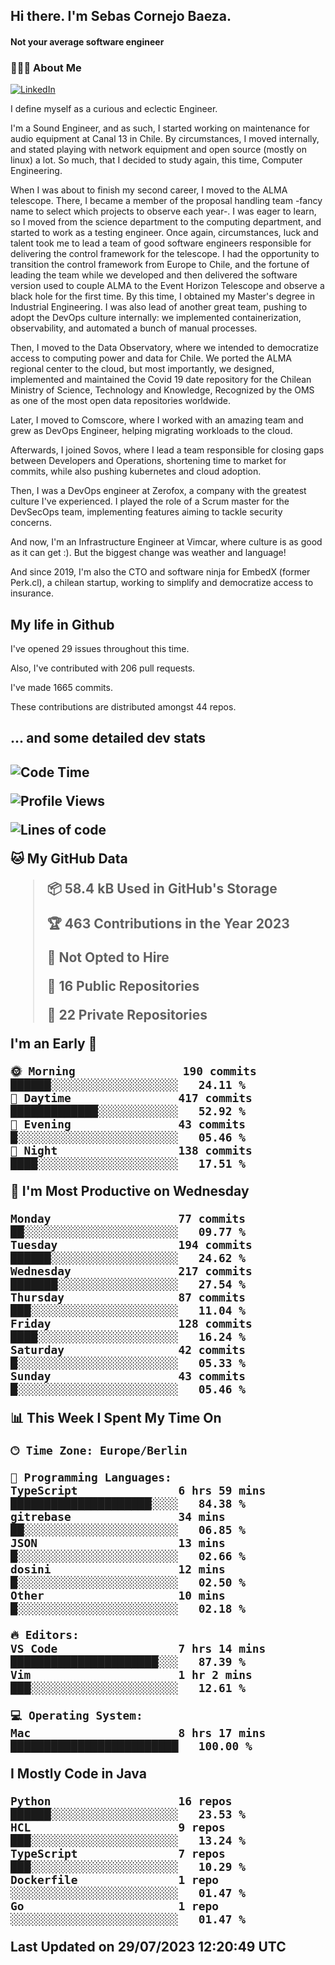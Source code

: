 <h2> Hi there.  I'm Sebas Cornejo Baeza.</h2>
<h4> Not your average software engineer</h4>
<h3> 👨🏻‍💻 About Me </h3>
<a href="http://linkedin.com/in/sebastian-cornejo-baeza/"><img alt="LinkedIn" src="https://img.shields.io/badge/Sebas%20Cornejo%20-informational?style=appveyor&logo=linkedin"></a>


I define myself as a curious and eclectic Engineer.

I'm a Sound Engineer, and as such, I started working on maintenance for audio equipment at Canal 13 in Chile.
By circumstances, I moved internally, and stated playing with network equipment and open source (mostly on linux) 
a lot. So much, that I decided to study again, this time, Computer Engineering.

When I was about to finish my second career, I moved to the ALMA telescope. There, I became a member of the proposal handling team
-fancy name to select which projects to observe each year-. 
I was eager to learn, so I moved from the science department to the computing department, and started to work as 
a testing engineer. Once again, circumstances, luck and talent took me to lead a team of good software engineers 
responsible for delivering the control framework for the telescope. I had the opportunity to transition the control framework from
Europe to Chile, and the fortune of leading the team while we developed and then delivered the software
version used to couple ALMA to the Event Horizon Telescope and observe a black hole for the first time.
By this time, I obtained my Master's degree in Industrial Engineering.
I was also lead of another great team, pushing to adopt the DevOps culture internally: we implemented containerization, observability, and automated a bunch of manual processes.

Then, I moved to the Data Observatory, where we intended to democratize access to computing power
and data for Chile. We ported the ALMA regional center to the cloud, but most importantly, we designed, implemented
and maintained the Covid 19 date repository for the Chilean Ministry of Science, Technology and Knowledge, Recognized by the OMS as one of the most open
data repositories worldwide.

Later, I moved to Comscore, where I worked with an amazing team and grew as DevOps Engineer, helping migrating workloads to the cloud.

Afterwards, I joined Sovos, where I lead a team responsible for closing gaps between Developers and Operations, shortening time to market for commits, while
also pushing kubernetes and cloud adoption.

Then, I was a DevOps engineer at Zerofox, a company with the greatest culture I've experienced. I played the role of a Scrum master for the DevSecOps team,
implementing features aiming to tackle security concerns.

And now, I'm an Infrastructure Engineer at Vimcar, where culture is as good as it can get :). But the biggest change was weather and language!
 
And since 2019, I'm also the CTO and software ninja for EmbedX (former Perk.cl), a chilean startup, working to simplify and democratize access to insurance.

<h2> My life in Github </h2>

I've opened 29 issues throughout this time.

Also, I've contributed with 206 pull requests.

I've made 1665 commits.

These contributions are distributed amongst 44 repos.

<h2>... and some detailed dev stats<h2>

<!--START_SECTION:waka-->
![Code Time](http://img.shields.io/badge/Code%20Time-434%20hrs%2034%20mins-blue)

![Profile Views](http://img.shields.io/badge/Profile%20Views-0-blue)

![Lines of code](https://img.shields.io/badge/From%20Hello%20World%20I%27ve%20Written-683.7%20thousand%20lines%20of%20code-blue)

**🐱 My GitHub Data** 

> 📦 58.4 kB Used in GitHub's Storage 
 > 
> 🏆 463 Contributions in the Year 2023
 > 
> 🚫 Not Opted to Hire
 > 
> 📜 16 Public Repositories 
 > 
> 🔑 22 Private Repositories 
 > 
**I'm an Early 🐤** 

```text
🌞 Morning                190 commits         ██████░░░░░░░░░░░░░░░░░░░   24.11 % 
🌆 Daytime                417 commits         █████████████░░░░░░░░░░░░   52.92 % 
🌃 Evening                43 commits          █░░░░░░░░░░░░░░░░░░░░░░░░   05.46 % 
🌙 Night                  138 commits         ████░░░░░░░░░░░░░░░░░░░░░   17.51 % 
```
📅 **I'm Most Productive on Wednesday** 

```text
Monday                   77 commits          ██░░░░░░░░░░░░░░░░░░░░░░░   09.77 % 
Tuesday                  194 commits         ██████░░░░░░░░░░░░░░░░░░░   24.62 % 
Wednesday                217 commits         ███████░░░░░░░░░░░░░░░░░░   27.54 % 
Thursday                 87 commits          ███░░░░░░░░░░░░░░░░░░░░░░   11.04 % 
Friday                   128 commits         ████░░░░░░░░░░░░░░░░░░░░░   16.24 % 
Saturday                 42 commits          █░░░░░░░░░░░░░░░░░░░░░░░░   05.33 % 
Sunday                   43 commits          █░░░░░░░░░░░░░░░░░░░░░░░░   05.46 % 
```


📊 **This Week I Spent My Time On** 

```text
🕑︎ Time Zone: Europe/Berlin

💬 Programming Languages: 
TypeScript               6 hrs 59 mins       █████████████████████░░░░   84.38 % 
gitrebase                34 mins             ██░░░░░░░░░░░░░░░░░░░░░░░   06.85 % 
JSON                     13 mins             █░░░░░░░░░░░░░░░░░░░░░░░░   02.66 % 
dosini                   12 mins             █░░░░░░░░░░░░░░░░░░░░░░░░   02.50 % 
Other                    10 mins             █░░░░░░░░░░░░░░░░░░░░░░░░   02.18 % 

🔥 Editors: 
VS Code                  7 hrs 14 mins       ██████████████████████░░░   87.39 % 
Vim                      1 hr 2 mins         ███░░░░░░░░░░░░░░░░░░░░░░   12.61 % 

💻 Operating System: 
Mac                      8 hrs 17 mins       █████████████████████████   100.00 % 
```

**I Mostly Code in Java** 

```text
Python                   16 repos            ██████░░░░░░░░░░░░░░░░░░░   23.53 % 
HCL                      9 repos             ███░░░░░░░░░░░░░░░░░░░░░░   13.24 % 
TypeScript               7 repos             ███░░░░░░░░░░░░░░░░░░░░░░   10.29 % 
Dockerfile               1 repo              ░░░░░░░░░░░░░░░░░░░░░░░░░   01.47 % 
Go                       1 repo              ░░░░░░░░░░░░░░░░░░░░░░░░░   01.47 % 
```




 Last Updated on 29/07/2023 12:20:49 UTC
<!--END_SECTION:waka-->
